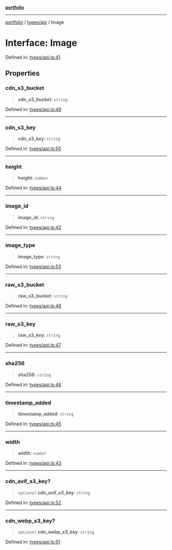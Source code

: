 [**portfolio**](../../../README.md)

***

[portfolio](../../../modules.md) / [types/api](../README.md) / Image

# Interface: Image

Defined in: [types/api.ts:41](https://github.com/tnorlund/Portfolio/blob/bfd3a0a9ab1306a0d6fd55e209789369ec71d449/portfolio/types/api.ts#L41)

## Properties

### cdn\_s3\_bucket

> **cdn\_s3\_bucket**: `string`

Defined in: [types/api.ts:49](https://github.com/tnorlund/Portfolio/blob/bfd3a0a9ab1306a0d6fd55e209789369ec71d449/portfolio/types/api.ts#L49)

***

### cdn\_s3\_key

> **cdn\_s3\_key**: `string`

Defined in: [types/api.ts:50](https://github.com/tnorlund/Portfolio/blob/bfd3a0a9ab1306a0d6fd55e209789369ec71d449/portfolio/types/api.ts#L50)

***

### height

> **height**: `number`

Defined in: [types/api.ts:44](https://github.com/tnorlund/Portfolio/blob/bfd3a0a9ab1306a0d6fd55e209789369ec71d449/portfolio/types/api.ts#L44)

***

### image\_id

> **image\_id**: `string`

Defined in: [types/api.ts:42](https://github.com/tnorlund/Portfolio/blob/bfd3a0a9ab1306a0d6fd55e209789369ec71d449/portfolio/types/api.ts#L42)

***

### image\_type

> **image\_type**: `string`

Defined in: [types/api.ts:53](https://github.com/tnorlund/Portfolio/blob/bfd3a0a9ab1306a0d6fd55e209789369ec71d449/portfolio/types/api.ts#L53)

***

### raw\_s3\_bucket

> **raw\_s3\_bucket**: `string`

Defined in: [types/api.ts:46](https://github.com/tnorlund/Portfolio/blob/bfd3a0a9ab1306a0d6fd55e209789369ec71d449/portfolio/types/api.ts#L46)

***

### raw\_s3\_key

> **raw\_s3\_key**: `string`

Defined in: [types/api.ts:47](https://github.com/tnorlund/Portfolio/blob/bfd3a0a9ab1306a0d6fd55e209789369ec71d449/portfolio/types/api.ts#L47)

***

### sha256

> **sha256**: `string`

Defined in: [types/api.ts:48](https://github.com/tnorlund/Portfolio/blob/bfd3a0a9ab1306a0d6fd55e209789369ec71d449/portfolio/types/api.ts#L48)

***

### timestamp\_added

> **timestamp\_added**: `string`

Defined in: [types/api.ts:45](https://github.com/tnorlund/Portfolio/blob/bfd3a0a9ab1306a0d6fd55e209789369ec71d449/portfolio/types/api.ts#L45)

***

### width

> **width**: `number`

Defined in: [types/api.ts:43](https://github.com/tnorlund/Portfolio/blob/bfd3a0a9ab1306a0d6fd55e209789369ec71d449/portfolio/types/api.ts#L43)

***

### cdn\_avif\_s3\_key?

> `optional` **cdn\_avif\_s3\_key**: `string`

Defined in: [types/api.ts:52](https://github.com/tnorlund/Portfolio/blob/bfd3a0a9ab1306a0d6fd55e209789369ec71d449/portfolio/types/api.ts#L52)

***

### cdn\_webp\_s3\_key?

> `optional` **cdn\_webp\_s3\_key**: `string`

Defined in: [types/api.ts:51](https://github.com/tnorlund/Portfolio/blob/bfd3a0a9ab1306a0d6fd55e209789369ec71d449/portfolio/types/api.ts#L51)
